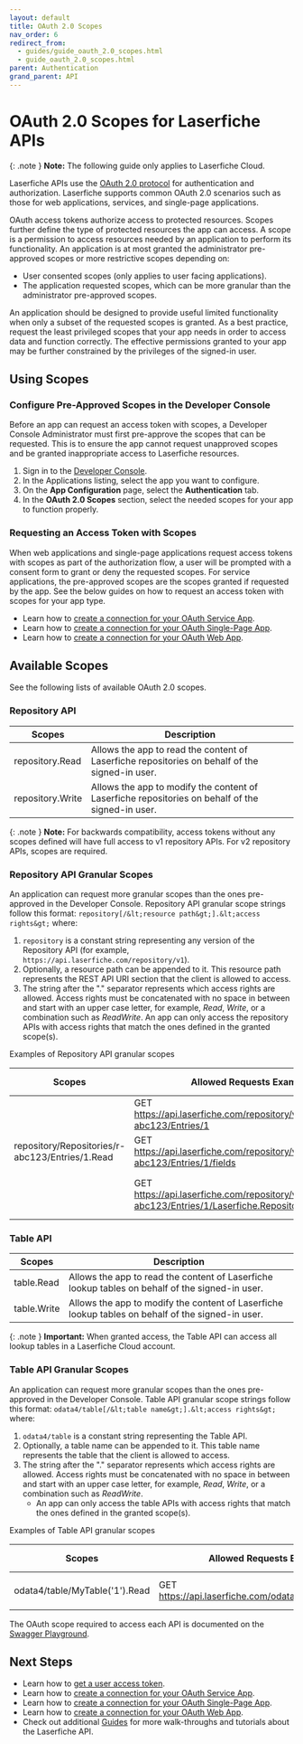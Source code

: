 ```yaml
---
layout: default
title: OAuth 2.0 Scopes
nav_order: 6
redirect_from:
  - guides/guide_oauth_2.0_scopes.html
  - guide_oauth_2.0_scopes.html
parent: Authentication
grand_parent: API
---
```


<!--© 2024 Laserfiche.
See LICENSE-DOCUMENTATION and LICENSE-CODE in the project root for license information.-->

# OAuth 2.0 Scopes for Laserfiche APIs

{: .note }
**Note:** The following guide only applies to Laserfiche Cloud.

Laserfiche APIs use the [OAuth 2.0 protocol](https://www.rfc-editor.org/rfc/rfc6749) for authentication and authorization. Laserfiche supports common OAuth 2.0 scenarios such as those for web applications, services, and single-page applications.

OAuth access tokens authorize access to protected resources. Scopes further define the type of protected resources the app can access. A scope is a permission to access resources needed by an application to perform its functionality. An application is at most granted the administrator pre-approved scopes or more restrictive scopes depending on:

- User consented scopes (only applies to user facing applications).
- The application requested scopes, which can be more granular than the administrator pre-approved scopes.

An application should be designed to provide useful limited functionality when only a subset of the requested scopes is granted. As a best practice, request the least privileged scopes that your app needs in order to access data and function correctly. The effective permissions granted to your app may be further constrained by the privileges of the signed-in user.

## Using Scopes

### Configure Pre-Approved Scopes in the Developer Console

Before an app can request an access token with scopes, a Developer Console Administrator must first pre-approve the scopes that can be requested. This is to ensure the app cannot request unapproved scopes and be granted inappropriate access to Laserfiche resources.

1. Sign in to the [Developer Console](../../../getting-started/developer-console/).
1. In the Applications listing, select the app you want to configure.
1. On the **App Configuration** page, select the **Authentication** tab.
1. In the **OAuth 2.0 Scopes** section, select the needed scopes for your app to function properly.

### Requesting an Access Token with Scopes

When web applications and single-page applications request access tokens with scopes as part of the authorization flow, a user will be prompted with a consent form to grant or deny the requested scopes. For service applications, the pre-approved scopes are the scopes granted if requested by the app. See the below guides on how to request an access token with scopes for your app type.

- Learn how to [create a connection for your OAuth Service App](../guide_oauth-service/).
- Learn how to [create a connection for your OAuth Single-Page App](../guide_oauth-spa/).
- Learn how to [create a connection for your OAuth Web App](../guide_oauth-webapp/).

## Available Scopes

See the following lists of available OAuth 2.0 scopes.

### Repository API

| Scopes           | Description                                                                                      |
| ---------------- | ------------------------------------------------------------------------------------------------ |
| repository.Read  | Allows the app to read the content of Laserfiche repositories on behalf of the signed-in user.   |
| repository.Write | Allows the app to modify the content of Laserfiche repositories on behalf of the signed-in user. |

{: .note }
**Note:** For backwards compatibility, access tokens without any scopes defined will have full access to v1 repository APIs. For v2 repository APIs, scopes are required.

### Repository API Granular Scopes

An application can request more granular scopes than the ones pre-approved in the Developer Console. Repository API granular scope strings follow this format: `repository[/&lt;resource path&gt;].&lt;access rights&gt;` where:

1. `repository` is a constant string representing any version of the Repository API (for example, `https://api.laserfiche.com/repository/v1`).
1. Optionally, a resource path can be appended to it. This resource path represents the REST API URI section that the client is allowed to access.
1. The string after the "." separator represents which access rights are allowed. Access rights must be concatenated with no space in between and start with an upper case letter, for example, _Read_, _Write_, or a combination such as _ReadWrite_. An app can only access the repository APIs with access rights that match the ones defined in the granted scope(s).

Examples of Repository API granular scopes

| Scopes                                          | Allowed Requests Examples                                                                                          | API Description                 |
| ----------------------------------------------- | ------------------------------------------------------------------------------------------------------------------ | ------------------------------- |
|                                                 | GET https://api.laserfiche.com/repository/v1/Repositories/r-abc123/Entries/1                                       | Get entry 1                     |
| repository/Repositories/r-abc123/Entries/1.Read | GET https://api.laserfiche.com/repository/v1/Repositories/r-abc123/Entries/1/fields                                | Get fields assigned to entry 1  |
|                                                 | GET https://api.laserfiche.com/repository/v1/Repositories/r-abc123/Entries/1/Laserfiche.Repository.Folder/children | Get children entries in entry 1 |

### Table API

| Scopes      | Description                                                                                       |
| ----------- | ------------------------------------------------------------------------------------------------- |
| table.Read  | Allows the app to read the content of Laserfiche lookup tables on behalf of the signed-in user.   |
| table.Write | Allows the app to modify the content of Laserfiche lookup tables on behalf of the signed-in user. |

{: .note }
**Important:** When granted access, the Table API can access all lookup tables in a Laserfiche Cloud account.

### Table API Granular Scopes

An application can request more granular scopes than the ones pre-approved in the Developer Console. Table API granular scope strings follow this format: `odata4/table[/&lt;table name&gt;].&lt;access rights&gt;` where:

1. `odata4/table` is a constant string representing the Table API.
1. Optionally, a table name can be appended to it. This table name represents the table that the client is allowed to access.
1. The string after the "." separator represents which access rights are allowed. Access rights must be concatenated with no space in between and start with an upper case letter, for example, _Read_, _Write_, or a combination such as _ReadWrite_.
   - An app can only access the table APIs with access rights that match the ones defined in the granted scope(s).

Examples of Table API granular scopes

| Scopes                         | Allowed Requests Examples                                | API Description               |
| ------------------------------ | -------------------------------------------------------- | ----------------------------- |
| odata4/table/MyTable('1').Read | GET https://api.laserfiche.com/odata4/table/MyTable('1') | Get row with key 1 in MyTable |

The OAuth scope required to access each API is documented on the [Swagger Playground](https://developer.laserfiche.com/api/playground.html).

## Next Steps

- Learn how to [get a user access token](../guide_authenticate-to-the-laserfiche-api/).
- Learn how to [create a connection for your OAuth Service App](../guide_oauth-service).
- Learn how to [create a connection for your OAuth Single-Page App](../guide_oauth-spa/).
- Learn how to [create a connection for your OAuth Web App](../guide_oauth-webapp/).
- Check out additional [Guides](../../../guides/) for more walk-throughs and tutorials about the Laserfiche API.
